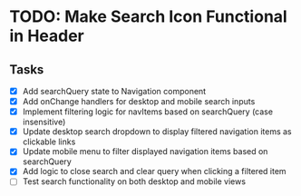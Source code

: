 # TODO: Make Search Icon Functional in Header

## Tasks
- [x] Add searchQuery state to Navigation component
- [x] Add onChange handlers for desktop and mobile search inputs
- [x] Implement filtering logic for navItems based on searchQuery (case insensitive)
- [x] Update desktop search dropdown to display filtered navigation items as clickable links
- [x] Update mobile menu to filter displayed navigation items based on searchQuery
- [x] Add logic to close search and clear query when clicking a filtered item
- [ ] Test search functionality on both desktop and mobile views
